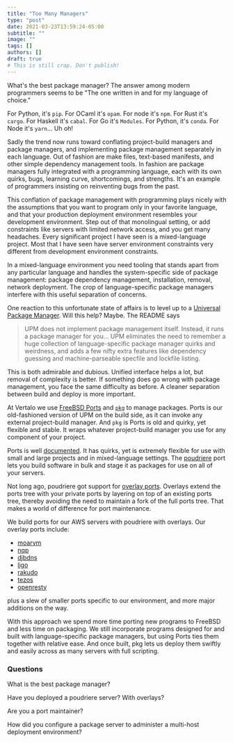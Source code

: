 ```yaml
---
title: "Too Many Managers"
type: "post"
date: 2021-03-23T13:59:24-05:00
subtitle: ""
image: ""
tags: []
authors: []
draft: true
# This is still crap. Don't publish!
---
```


What's the best package manager? The answer among modern programmers seems to
be "The one written in and for my language of choice."

For Python, it's `pip`. For OCaml it's `opam`. For node it's `npm`. For Rust
it's `cargo`. For Haskell it's `cabal`. For Go it's `Modules`. For Python,
it's `conda`. For Node it's `yarn`... Uh oh!

Sadly the trend now runs toward conflating project-build managers and package
managers, and implementing package management separately in each language. Out
of fashion are make files, text-based manifests, and other simple dependency
management tools. In fashion are package managers fully integrated with
a programming language, each with its own quirks, bugs, learning curve,
shortcomings, and strengths. It's an example of programmers insisting on
reinventing bugs from the past.

This conflation of package management with programming plays nicely with the
assumptions that you want to program only in your favorite language, and that
your production deployment environment resembles your development environment.
Step out of that monolingual setting, or add constraints like servers with
limited network access, and you get many headaches. Every significant project
I have seen is a mixed-language project. Most that I have seen have server
environment constraints very different from development environment
constraints.

In a mixed-language environment you need tooling that stands apart from any
particular language and handles the system-specific side of package
management: package dependency management, installation, removal, network
deployment. The crop of language-specific package managers interfere with this
useful separation of concerns.

One reaction to this unfortunate state of affairs is to level up to
a [Universal Package Manager](https://github.com/replit/upm). Will this help?
Maybe. The README says

>UPM does not implement package management itself. Instead, it runs a package manager for you... UPM eliminates the need to remember a huge collection of language-specific package manager quirks and weirdness, and adds a few nifty extra features like dependency guessing and machine-parseable specfile and lockfile listing.

This is both admirable and dubious. Unified interface helps a lot, but removal
of complexity is better. If something does go wrong with package management,
you face the same difficulty as before. A cleaner separation between build and
deploy is more important.


At Vertalo we use [FreeBSD Ports](https://www.freebsd.org/ports/) and
[`pkg`](https://www.freebsd.org/cgi/man.cgi?query=pkg&sektion=&n=1) to manage
packages. Ports is our old-fashioned version of UPM on the build side, as it
can invoke any external project-build manager. And `pkg` is 
Ports is old and quirky, yet
flexible and stable. It wraps whatever project-build manager you use for any
component of your project.

Ports is well [documented](https://www.freebsd.org/ports/references/). It has
quirks, yet is extremely flexible for use with small and large projects and in
mixed-language settings. The
[poudriere](https://www.freebsd.org/cgi/ports.cgi?query=poudriere&stype=all)
port lets you build software in bulk and stage it as packages for use on all
of your servers.

Not long ago, poudriere got support for [overlay
ports](https://github.com/freebsd/poudriere/pull/713). Overlays extend the
ports tree with your private ports by layering on top of an existing ports
tree, thereby avoiding the need to maintain a fork of the full ports tree.
That makes a world of difference for port maintenance.

We build ports for our AWS servers with poudriere with overlays. Our overlay
ports include:

- [moarvm](https://www.moarvm.org/)
- [nqp](https://github.com/Raku/nqp)
- [djbdns](https://cr.yp.to/djbdns.html)
- [ligo](https://ligolang.org/)
- [rakudo](https://rakudo.org/)
- [tezos](https://gitlab.com/tezos/tezos)
- [openresty](https://openresty.org/en/)

plus a slew of smaller ports specific to our environment, and more major
additions on the way.

With this approach we spend more time porting new programs to FreeBSD and less
time on packaging. We still incorporate programs designed for and built with
language-specific package managers, but using Ports ties them together with
relative ease. And once built, pkg lets us deploy them swiftly and easily
across as many servers with full scripting.

### Questions

What is the best package manager?

Have you deployed a poudriere server? With overlays?

Are you a port maintainer?

How did you configure a package server to administer a multi-host deployment
environment?

